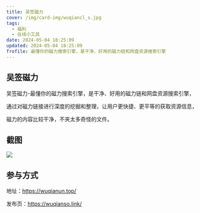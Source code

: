 ```yaml
---
title: 吴签磁力
cover: /img/card-img/wuqiancl_s.jpg
tags:
  - 福利
  - 在线小工具
date: 2024-05-04 18:25:09
updated: 2024-05-04 18:25:09
frofile: 最懂你的磁力搜索引擎，是干净、好用的磁力链和网盘资源搜索引擎
---
```


## 吴签磁力

吴签磁力-最懂你的磁力搜索引擎，是干净、好用的磁力链和网盘资源搜索引擎，

通过对磁力链接进行深度的挖掘和整理，让用户更快捷、更平等的获取资源信息，

磁力的内容比较干净，不夹太多奇怪的文件。

## 截图

![](/img/card-img/wuqiancl.png)

## 参与方式

地址：https://wuqianun.top/

发布页：https://wuqianso.link/
